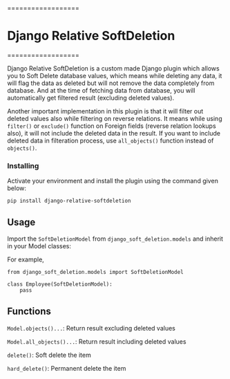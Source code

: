 ==================
# Django Relative SoftDeletion
==================

Django Relative SoftDeletion is a custom made Django plugin which allows you to Soft Delete database values, which means while deleting any data, it will flag the data as deleted but will not remove the data completely from database. And at the time of fetching data from database, you will automatically get filtered result (excluding deleted values).

Another important implementation in this plugin is that it will filter out deleted values also while filtering on reverse relations. It means while using `filter()` or `exclude()` function on Foreign fields (reverse relation lookups also), it will not include the deleted data in the result.
If you want to include deleted data in filteration process, use `all_objects()` function instead of `objects()`.


### Installing

Activate your environment and install the plugin using the command given below:

```
pip install django-relative-softdeletion
```


## Usage

Import the `SoftDeletionModel` from `django_soft_deletion.models` and inherit in your Model classes:

For example, 
```
from django_soft_deletion.models import SoftDeletionModel

class Employee(SoftDeletionModel):
	pass
```

## Functions

`Model.objects()...`: Return result excluding deleted values

`Model.all_objects()...`: Return result including deleted values

`delete()`: Soft delete the item

`hard_delete()`: Permanent delete the item
